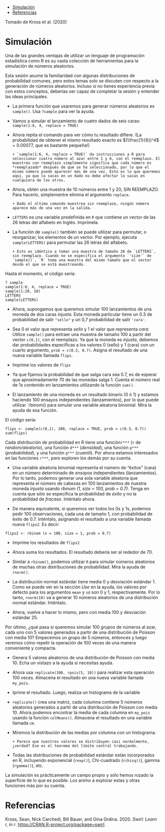 -   [Simulación](#simulación)
-   [Referencias](#referencias)

<!--
La revisión metodológica aquí vertida se basa en [@Wang_2012].
-->

Tomado de Kross et al. (2020)

# Simulación

Una de las grandes ventajas de utilizar un lenguaje de programación
estadística como R es su vasta colección de herramientas para la
simulación de números aleatorios.

Esta sesión asume la familiaridad con algunas distribuciones de
probabilidad comunes, pero estos temas solo se discuten con respecto a
la generación de números aleatorios. Incluso si no tienes experiencia
previa con estos conceptos, deberías ser capaz de completar la sesión y
entender las ideas principales.

-   La primera función que usaremos para generar números aleatorios es
    `sample()`. Usa `?sample` para ver la ayuda.

-   Vamos a simular el lanzamiento de cuatro dados de seis caras:
    `sample(1:6, 4, replace = TRUE)`

-   Ahora repita el comando para ver cómo tu resultado difiere. (La
    probabilidad de obtener el mismo resultado exacto es
    $(\\frac{1}{6})^4$ = 0.00077, que es bastante pequeña!)

        + `sample(1:6, 4, replace = TRUE)` da instrucciones a R para seleccionar cuatro número al azar entre 1 y 6, con el reemplazo. El muestreo con reemplazo simplemente significa que cada número es *reemplazado* después de que se ha seleccionado, por lo que el mismo número puede aparecer más de una vez. Esto es lo que queremos aquí, ya que lo sacas en un dado no debe afectar lo sacas en cualquiera de los otros.

-   Ahora, obtén una muestra de 10 números entre 1 y 20, SIN REEMPLAZO.
    Para hacerlo, simplementre elimina el argumento `replace`.

        + Dado el último comando muestrea sin reemplazo, ningún número aparece más de una vez en la salida.

-   `LETTERS` es una variable predefinida en `R` que contiene un vector
    de las 26 letras del alfabeto en Inglés. Imprímela.

-   La función de `sample()` también se puede utilizar para permutar, o
    reorganizar, los elementos de un vector. Por ejemplo, ejecuta
    `sample(LETTERS)` para permutar las 26 letras del alfabeto.

        + Esto es idéntico a tomar una muestra de tamaño 26 de `LETTERS`, sin reemplazo. Cuando no se especifica el argumento `'size'` de `sample()`, `R` toma una muestra del mismo tamaño que el vector desde el que se está muestreando.

Hasta el momento, el código sería:

    ? sample
    sample(1:6, 4, replace = TRUE)
    sample(1:20, 10)
    LETTERS
    sample(LETTERS)

-   Ahora, supongamos que queremos simular 100 lanzamientos de una
    moneda de dos caras *injusta*. Esta moneda particular tiene un 0.3
    de probabilidad de salir `"sello"` y un 0,7 probabilidad de salir
    `'cara'`.

-   Sea 0 el valor que representa *sello* y 1 el valor que representa
    *cara*. Utilice `sample()` para extraer una muestra de tamaño 100 a
    partir del vector `c(0,1)`, con el reemplazo. Ya que la moneda es
    *injusta*, debemos dar probabilidades específicas a los valores 0
    (sello) y 1 (cara) con un cuarto argumento, `prob = c(0.3, 0.7)`.
    Asigna el resultado de una nueva variable llamada `flips`.

-   Imprime los valores de `flips`

-   Ya que fijamos la probabilidad de que salga cara sea 0.7, es de
    esperar que aproximadamente 70 de las monedas salga 1. Cuenta el
    número real de 1s contenido en lanzamientos utilizando la función
    `sum()`.

-   El lanzamiento de una moneda es un resultado binario (0 ó 1) y
    estamos haciendo 100 ensayos independientes (lanzamientos), por lo
    que puede utilizar \`rbinom() para simular una variable aleatoria
    binomial. Mira la ayuda de esa función.

El código sería:

    flips <- sample(c(0,1), 100, replace = TRUE, prob = c(0.3, 0.7))
    sum(flips)

Cada distribución de probabilidad en R tiene una función`r***` (`r` de
*random/aleatorio*), una función `d***` (*densidad*), una función `p***`
(*probabilidad*), y una función `q***` (*cuantil*). Por ahora estamos
interesados en las funciones `r***`, pero exploren los demás por su
cuenta.

-   Una variable aleatoria binomial representa el número de “éxitos”
    (cara) en un número determinado de *ensayos* independientes
    (lanzamientos). Por lo tanto, podemos generar una sola variable
    aleatoria que representa el número de cabezas en 100 lanzamientos de
    nuestra moneda *injusta* usando *rbinom (1, size = 100, prob =
    0.7)*. Tenga en cuenta que sólo se especifica la probabilidad de
    *éxito* y no la probabilidad de *fracaso*. Inténtalo ahora.

-   De manera equivalente, si queremos ver todos los 0s y 1s, podemos
    pedir 100 observaciones, cada una de tamaño 1, con probabilidad de
    éxito de 0.7. Inténtalo, asignando el resultado a una variable
    llamada nueva `flips2`. Es decir:

<!-- -->

    flips2 <- rbinom (n = 100, size = 1, prob = 0.7)

-   Imprime los resultados de `flips2`

-   Ahora suma los resultados. El resultado debería ser al rededor
    de 70.

-   Similar a `rbinom()`, podemos utilizar `R` para simular números
    aleatorios de muchas otras distribuciones de probabilidad. Mira la
    ayuda de `rnorm()`.

-   La distribución normal estándar tiene media 0 y desviación
    estándar 1. Como se puede ver en la sección *Use* en la ayuda, los
    valores por defecto para los argumentos `mean` y `sd` son 0 y 1,
    respectivamente. Por lo tanto, `rnorm(10)` va a generar 10 números
    aleatorios de una distribución normal estándar. Inténtalo.

-   Ahora, vuelve a hacer lo mismo, pero con media 100 y desviación
    estándar 25.

Por último, ¿qué pasa si queremos simular 100 *grupos* de números al
azar, cada uno con 5 valores generados a partir de una distribución de
Poisson con media 10? Empecemos un grupo de 5 números, entonces y luego
veremos cómo repetir la operación de 100 veces de una manera conveniente
y compacta.

-   Genera 5 valores aleatorios de una distribución de Poisson con
    media 10. Echa un vistazo a la ayuda si necesitas ayuda.

-   Ahora usa `replicate(100, rpois(5, 10))` para realizar esta
    operación 100 veces. Almacena el resultado en una nueva variable
    llamada `my_pois`.

-   Iprime el resultado. Luego, realiza un histograma de la variable

-   `replicate()` crea una matriz, cada columna contiene 5 números
    aleatorios generados a partir de una distribución de Poisson con
    media 10. Ahora podemos encontrar la media de cada columna en
    `my_pois` usando la función `colMeans()`. Almacena el resultado en
    una variable llamada `cm`.

-   Miremos la distribución de las medias por columna con un histograma.

        + Parece que nuestros valores se distribuyen casi normalmente, ¿verdad? Ese es el teorema del límite central trabajando.

-   Todas las distribuciones de probabilidad estándar están incorporados
    en R, incluyendo exponencial (`rexp()`), Chi-cuadrado (`rchisq()`),
    gamma (`rgamma()`), etc.

La simulación es prácticamente un campo propio y sólo hemos rozado la
superficie de lo que es posible. Los animo a explorar estas y otras
funciones más por su cuenta.

# Referencias

Kross, Sean, Nick Carchedi, Bill Bauer, and Gina Grdina. 2020. *Swirl:
Learn r, in r*. <https://CRAN.R-project.org/package=swirl>.
